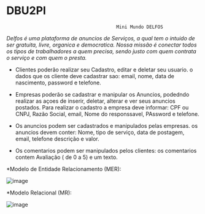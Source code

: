 # DBU2PI



                                            Mini Mundo DELFOS 

<i> Delfos é uma plataforma de anuncios de Serviços, a qual tem o intuido de ser gratuita, livre, organica e democratica. 
  Nossa missão é conectar todos os tipos de trabalhadores a quem precisa, sendo justo com quem contrata o serviço e com quem o presta. </i>

* Clientes poderão realizar seu Cadastro, editar e deletar seu usuario. o dados que os cliente deve cadastrar sao: email, nome, data de nascimento,
password e telefone.

* Empresas poderão se cadastrar e manipular os Anuncios, podedndo realizar as açoes de inserir, deletar, alterar e ver seus anuncios postados.
Para realizar o cadastro a empresa deve informar: CPF ou CNPJ, Razão Social, email, Nome do responssavel, PAssword e telefone.

* Os anuncios podem ser cadastrados e manipulados pelas empresas. os anuncios devem conter: Nome, tipo de serviço, data de postagem, email, telefone
 descrição e valor. 
 
 * Os comentarios podem ser manipulados pelos clientes: os comentarios contem Avaliação ( de 0 a 5) e um texto.

*Modelo de Entidade Relacionamento (MER):



![image](https://github.com/joaomn/DBU2PI/assets/97440058/f48d4669-efb5-4389-a8f2-41e5f7415569)


*Modelo Relacional (MR):


![image](https://github.com/joaomn/DBU2PI/assets/97440058/09157501-cde9-4cd5-8f3b-afdb0585e7a6)


